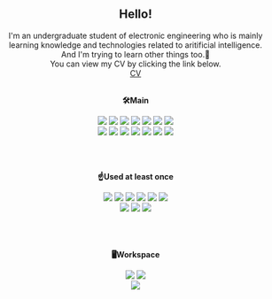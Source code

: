 <div align="center">

<br>  
 
## Hello!

I'm an undergraduate student of electronic engineering who is mainly learning knowledge and technologies related to aritificial intelligence.
<br>
And I'm trying to learn other things too.🙂
<br>
You can view my CV by clicking the link below.
<br> 
[CV](https://github.com/aurorab86/aurorab86/blob/main/CV(Woo%20Hyun%20Song).pdf)
<br> 
<br>  

**🛠Main**

<img src="https://img.shields.io/badge/Python-3776AB?style=for-the-badge&logo=python&logoColor=white"/></a>
<img src="https://img.shields.io/badge/Pytorch-EE4C2C?style=for-the-badge&logo=pytorch&logoColor=white"/></a>
<img src="https://img.shields.io/badge/Jupyter-F37626?style=for-the-badge&logo=Jupyter&logoColor=white"/></a>
<img src="https://img.shields.io/badge/opencv-5C3EE8?style=for-the-badge&logo=opencv&logoColor=white"/>
<img src="https://img.shields.io/badge/C-00599C?style=for-the-badge&logo=c&logoColor=white"/>
<img src="https://img.shields.io/badge/Google_Colab-F9AB00?style=for-the-badge&logo=google-colab&logoColor=white"/>
<img src="https://img.shields.io/badge/multisim-57B685.svg?&style=for-the-badge&logo=multisim&logoColor=white"/>
<br> 
<img src="https://img.shields.io/badge/Adobe%20Photoshop-31A8FF?style=for-the-badge&logo=Adobe%20Photoshop&logoColor=black"/>
<img src="https://img.shields.io/badge/Visual Studio Code-007ACC?style=for-the-badge&logo=Visual Studio Code&logoColor=white"/>
<img src="https://img.shields.io/badge/PyCharm-000000.svg?&style=for-the-badge&logo=PyCharm&logoColor=white"/>
<img src="https://img.shields.io/badge/Windows-0078D6?style=for-the-badge&logo=windows&logoColor=white"/>
<img src="https://img.shields.io/badge/iOS-000000?style=for-the-badge&logo=iOS&logoColor=white"/>
<img src="https://img.shields.io/badge/mac%20os-000000?style=for-the-badge&logo=apple&logoColor=white"/>
<img src="https://img.shields.io/badge/Linux-FCC624?style=for-the-badge&logo=linux&logoColor=black"/>

<br>  
<br>  

**☝Used at least once**

<img src="https://img.shields.io/badge/JavaScript-F7DF1E?style=for-the-badge&logo=JavaScript&logoColor=white"/>
<img src="https://img.shields.io/badge/HTML5-E34F26?style=for-the-badge&logo=html5&logoColor=white"/>
<img src="https://img.shields.io/badge/Swift-FA7343?style=for-the-badge&logo=swift&logoColor=white"/>
<img src="https://img.shields.io/badge/Django-092E20?style=for-the-badge&logo=django&logoColor=white"/>
<img src="https://img.shields.io/badge/Xcode-007ACC?style=for-the-badge&logo=Xcode&logoColor=white"/>
<img src="https://img.shields.io/badge/Visual_Studio-5C2D91?style=for-the-badge&logo=visual%20studio&logoColor=white"/>
<br> 
<img src="https://img.shields.io/badge/huggingface-FFD21E?style=for-the-badge&logo=huggingface&logoColor=white"/>
<img src="https://img.shields.io/badge/Powershell-2CA5E0?style=for-the-badge&logo=powershell&logoColor=white"/>
<img src="https://img.shields.io/badge/ltspice-900028?style=for-the-badge&logo=ltspice&logoColor=white"/>

<br>
<br>
<br>
<br>

**🖥Workspace**

<img src="https://img.shields.io/badge/NVIDIA-RTX 3070Ti-76B900?style=for-the-badge&logo=nvidia&logoColor=white"/>
<img src="https://img.shields.io/badge/Intel-Core_i7_8th-0071C5?style=for-the-badge&logo=intel&logoColor=white"/>
<br>
<img src="https://img.shields.io/badge/Apple-MacBook_Air_2022-999999?style=for-the-badge&logo=apple&logoColor=white"/>



</div>
